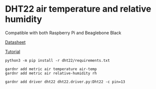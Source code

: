 # DHT22 air temperature and relative humidity

Compatible with both Raspberry Pi and Beaglebone Black

[Datasheet](https://www.sparkfun.com/datasheets/Sensors/Temperature/DHT22.pdf)

[Tutorial](https://learn.adafruit.com/dht-humidity-sensing-on-raspberry-pi-with-gdocs-logging/overview)

```
python3 -m pip install -r dht22/requirements.txt

gardnr add metric air temperature air-temp
gardnr add metric air relative-humidity rh

gardnr add driver dht22 dht22.driver.py:Dht22 -c pin=13
```

